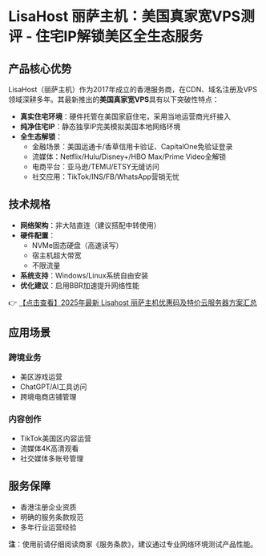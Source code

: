 # LisaHost 丽萨主机：美国真家宽VPS测评 - 住宅IP解锁美区全生态服务

## 产品核心优势

LisaHost（丽萨主机）作为2017年成立的香港服务商，在CDN、域名注册及VPS领域深耕多年。其最新推出的**美国真家宽VPS**具有以下突破性特点：

- **真实住宅环境**：硬件托管在美国家庭住宅，采用当地运营商光纤接入
- **纯净住宅IP**：静态独享IP完美模拟美国本地网络环境
- **全生态解锁**：
  - 金融场景：美国运通卡/香草信用卡验证、CapitalOne免验证登录
  - 流媒体：Netflix/Hulu/Disney+/HBO Max/Prime Video全解锁
  - 电商平台：亚马逊/TEMU/ETSY无缝访问
  - 社交应用：TikTok/INS/FB/WhatsApp营销无忧

## 技术规格

- **网络架构**：非大陆直连（建议搭配中转使用）
- **硬件配置**：
  - NVMe固态硬盘（高速读写）
  - 宿主机超大带宽
  - 不限流量
- **系统支持**：Windows/Linux系统自由安装
- **优化建议**：启用BBR加速提升网络性能

👉 [【点击查看】2025年最新 Lisahost 丽萨主机优惠码及特价云服务器方案汇总](https://bit.ly/lisazhuji)

## 应用场景

### 跨境业务
- 美区游戏运营
- ChatGPT/AI工具访问
- 跨境电商店铺管理

### 内容创作
- TikTok美国区内容运营
- 流媒体4K高清观看
- 社交媒体多账号管理

## 服务保障
- 香港注册企业资质
- 明确的服务条款规范
- 多年行业运营经验

**注**：使用前请仔细阅读商家《服务条款》，建议通过专业网络环境测试产品性能。